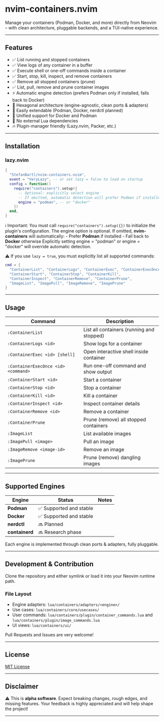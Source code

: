 # nvim-containers.nvim

Manage your containers (Podman, Docker, and more) directly from Neovim – with clean architecture, pluggable backends, and a TUI-native experience.

---

## Features

- ✅ List running and stopped containers
- ✅ View logs of any container in a buffer
- ✅ Execute shell or one-off commands inside a container
- ✅ Start, stop, kill, inspect, and remove containers
- ✅ Remove all stopped containers (prune)
- ✅ List, pull, remove and prune container images
- ⚡ Automatic engine detection (prefers Podman only if installed, falls back to Docker)
- 🧠 Hexagonal architecture (engine-agnostic, clean ports & adapters)
- 🧩 Easily extendable (Podman, Docker, nerdctl planned)
- 🚀 Unified support for Docker and Podman
- 🚫 No external Lua dependencies
- 🔥 Plugin-manager friendly (Lazy.nvim, Packer, etc.)

---

## Installation

### lazy.nvim

```lua
{
  "StefanBartl/nvim-containers.nvim",
  event = "VeryLazy", -- or set lazy = false to load on startup
  config = function()
    require("containers").setup({
      -- Optional: explicitly select engine
      -- If omitted, automatic detection will prefer Podman if installed, otherwise Docker
      engine = "podman", -- or "docker"
    })
  end,
}
```

ℹ️ Important:
You must call `require("containers").setup({})` to initialize the plugin's configuration.
The engine option is optional.
If omitted, **nvim-containers** will automatically:
    - Prefer **Podman** if installed
    - Fall back to **Docker** otherwise
Explicitly setting engine = "podman" or engine = "docker" will override automatic detection.

⚠️ If you use `lazy = true`, you must explicitly list all supported commands:

```lua
cmd = {
  "ContainerList", "ContainerLogs", "ContainerExec", "ContainerExecOnce",
  "ContainerStart", "ContainerStop", "ContainerKill",
  "ContainerInspect", "ContainerRemove", "ContainerPrune",
  "ImageList", "ImagePull", "ImageRemove", "ImagePrune"
}
```

---

## Usage

| Command | Description |
|---------|-------------|
| `:ContainerList` | List all containers (running and stopped) |
| `:ContainerLogs <id>` | Show logs for a container |
| `:ContainerExec <id> [shell]` | Open interactive shell inside container |
| `:ContainerExecOnce <id> <command>` | Run one-off command and show output |
| `:ContainerStart <id>` | Start a container |
| `:ContainerStop <id>` | Stop a container |
| `:ContainerKill <id>` | Kill a container |
| `:ContainerInspect <id>` | Inspect container details |
| `:ContainerRemove <id>` | Remove a container |
| `:ContainerPrune` | Prune (remove) all stopped containers |
| `:ImageList` | List available images |
| `:ImagePull <image>` | Pull an image |
| `:ImageRemove <image-id>` | Remove an image |
| `:ImagePrune` | Prune (remove) dangling images |

---

## Supported Engines

| Engine | Status | Notes |
|--------|--------|-------|
| **Podman** | ✅ Supported and stable |
| **Docker** | ✅ Supported and stable |
| **nerdctl** | 🔜 Planned |
| **containerd** | 🔜 Research phase |

Each engine is implemented through clean ports & adapters, fully pluggable.

---

## Development & Contribution

Clone the repository and either symlink or load it into your Neovim runtime path.

### File Layout
- Engine adapters: `lua/containers/adapters/<engine>/`
- Use cases: `lua/containers/core/usecases/`
- User commands: `lua/containers/plugin/container_commands.lua` and `lua/containers/plugin/image_commands.lua`
- UI views: `lua/containers/ui/`

Pull Requests and Issues are very welcome!

---

## License

[MIT License](./LICENSE)

---

## Disclaimer

⚠️ This is **alpha software**. Expect breaking changes, rough edges, and missing features.
Your feedback is highly appreciated and will help shape the project!

---
